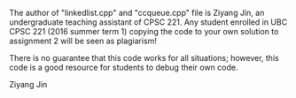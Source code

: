 The author of "linkedlist.cpp" and "ccqueue.cpp" file is Ziyang Jin, an undergraduate teaching assistant of CPSC 221.
Any student enrolled in UBC CPSC 221 (2016 summer term 1) copying the code to your own solution to assignment 2 will be seen as plagiarism!

There is no guarantee that this code works for all situations; however, this code is a good resource for students to debug their own code.

Ziyang Jin
